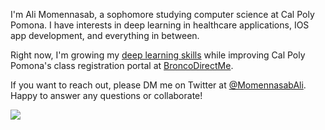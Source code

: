 I'm Ali Momennasab, a sophomore studying computer science at Cal Poly Pomona. I have interests in deep learning in healthcare applications, IOS app development, and everything in between.

Right now, I'm growing my [deep learning skills](https://github.com/alimomennasab/ChestXRay-Classification) while improving Cal Poly Pomona's class registration portal at [BroncoDirectMe](https://github.com/BroncoDirectMe).

If you want to reach out, please DM me on Twitter at [@MomennasabAli](https://twitter.com/MomennasabAli). Happy to answer any questions or collaborate!

![](https://komarev.com/ghpvc/?username=alimomennasasb&color=blue)

<!--
**alimomennasab/alimomennasab** is a ✨ _special_ ✨ repository because its `README.md` (this file) appears on your GitHub profile.

Here are some ideas to get you started:

- 🔭 I’m currently working on ...
- 🌱 I’m currently learning ...
- 👯 I’m looking to collaborate on ...
- 🤔 I’m looking for help with ...
- 💬 Ask me about ...
- 📫 How to reach me: ...
- 😄 Pronouns: ...
- ⚡ Fun fact: ...
-->

